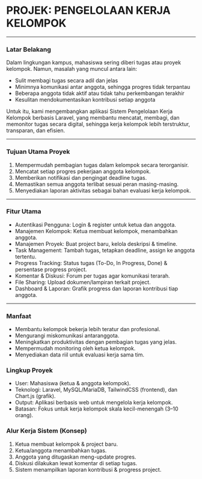 #  PROJEK: PENGELOLAAN KERJA KELOMPOK

---

### Latar Belakang
Dalam lingkungan kampus, mahasiswa sering diberi tugas atau proyek kelompok. Namun, masalah yang muncul antara lain:

- Sulit membagi tugas secara adil dan jelas
- Minimnya komunikasi antar anggota, sehingga progres tidak terpantau
- Beberapa anggota tidak aktif atau tidak tahu perkembangan terakhir
- Kesulitan mendokumentasikan kontribusi setiap anggota

Untuk itu, kami mengembangkan aplikasi Sistem Pengelolaan Kerja Kelompok berbasis Laravel, yang membantu mencatat, membagi, dan memonitor tugas secara digital, sehingga kerja kelompok lebih terstruktur, transparan, dan efisien.

---

### Tujuan Utama Proyek
1. Mempermudah pembagian tugas dalam kelompok secara terorganisir.
2. Mencatat setiap progres pekerjaan anggota kelompok.
3. Memberikan notifikasi dan pengingat deadline tugas.
4. Memastikan semua anggota terlibat sesuai peran masing-masing.
5. Menyediakan laporan aktivitas sebagai bahan evaluasi kerja kelompok.

---

### Fitur Utama
- Autentikasi Pengguna: Login & register untuk ketua dan anggota.
- Manajemen Kelompok: Ketua membuat kelompok, menambahkan anggota.
- Manajemen Proyek: Buat project baru, kelola deskripsi & timeline.
- Task Management: Tambah tugas, tetapkan deadline, assign ke anggota tertentu.
- Progress Tracking: Status tugas (To-Do, In Progress, Done) & persentase progress project.
- Komentar & Diskusi: Forum per tugas agar komunikasi terarah.
- File Sharing: Upload dokumen/lampiran terkait project.
- Dashboard & Laporan: Grafik progress dan laporan kontribusi tiap anggota.

---

### Manfaat
- Membantu kelompok bekerja lebih teratur dan profesional.
- Mengurangi miskomunikasi antaranggota.
- Meningkatkan produktivitas dengan pembagian tugas yang jelas.
- Mempermudah monitoring oleh ketua kelompok.
- Menyediakan data riil untuk evaluasi kerja sama tim.

### Lingkup Proyek
- User: Mahasiswa (ketua & anggota kelompok).
- Teknologi: Laravel, MySQL/MariaDB, TailwindCSS (frontend), dan Chart.js (grafik).
- Output: Aplikasi berbasis web untuk mengelola kerja kelompok.
- Batasan: Fokus untuk kerja kelompok skala kecil-menengah (3–10 orang).

### Alur Kerja Sistem (Konsep)
1. Ketua membuat kelompok & project baru.
2. Ketua/anggota menambahkan tugas.
3. Anggota yang ditugaskan meng-update progres.
4. Diskusi dilakukan lewat komentar di setiap tugas.
5. Sistem menampilkan laporan kontribusi & progress project.